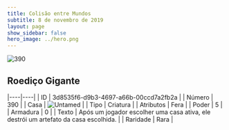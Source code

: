 ```yaml
---
title: Colisão entre Mundos
subtitle: 8 de novembro de 2019
layout: page
show_sidebar: false
hero_image: ../hero.png
---
```


![390](https://cdn.keyforgegame.com/media/card_front/pt/452_390_3536XPC8H2J8_pt.png)

## Roediço Gigante

|----|----|
| ID | 3d8535f6-d9b3-4697-a66b-00ccd7a2fb2a |
| Número | 390 |
| Casa | ![Untamed](https://archonarcana.com/images/thumb/b/bd/Untamed.png/22px-Untamed.png "Indomados") |
| Tipo | Criatura |
| Atributos | Fera |
| Poder | 5 |
| Armadura | 0 |
| Texto | Após um jogador escolher uma casa ativa, ele destrói um artefato da casa escolhida. |
| Raridade | Rara |
